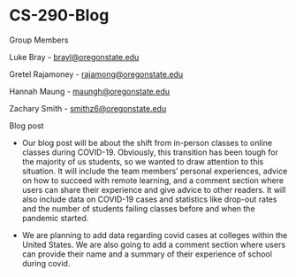 # CS-290-Blog

Group Members

Luke Bray - brayl@oregonstate.edu

Gretel Rajamoney - rajamong@oregonstate.edu

Hannah Maung - maungh@oregonstate.edu

Zachary Smith - smithz6@oregonstate.edu



Blog post

- Our blog post will be about the shift from in-person classes to online classes during COVID-19. Obviously, this transition has been tough for the majority of us students, so we wanted to draw attention to this situation. It will include the team members’ personal experiences, advice on how to succeed with remote learning, and a comment section where users can share their experience and give advice to other readers. It will also include data on COVID-19 cases and statistics like drop-out rates and the number of students failing classes before and when the pandemic started.


- We are planning to add data regarding covid cases at colleges within the United States. We are also going to add a comment section where users can provide their name and a summary of their experience of school during covid.
